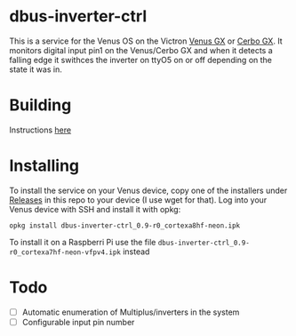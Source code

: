 # dbus-inverter-ctrl

This is a service for the Venus OS on the Victron [Venus GX](https://www.victronenergy.com/panel-systems-remote-monitoring/venus-gx) or [Cerbo GX](https://www.victronenergy.com/panel-systems-remote-monitoring/cerbo-gx). It monitors digital input pin1
on the Venus/Cerbo GX and when it detects a falling edge it swithces the inverter on ttyO5 on or off depending on the state it was in.

# Building

Instructions [here](https://github.com/osaether/meta-dbus-inverter-ctrl)

# Installing

To install the service on your Venus device, copy one of the installers under [Releases](https://github.com/osaether/dbus-inverter-ctrl/releases)
in this repo to your device (I use wget for that). Log into your Venus device with SSH
and install it with opkg:

    opkg install dbus-inverter-ctrl_0.9-r0_cortexa8hf-neon.ipk

To install it on a Raspberri Pi use the file ```dbus-inverter-ctrl_0.9-r0_cortexa7hf-neon-vfpv4.ipk``` instead

# Todo

- [ ] Automatic enumeration of Multiplus/inverters in the system
- [ ] Configurable input pin number
